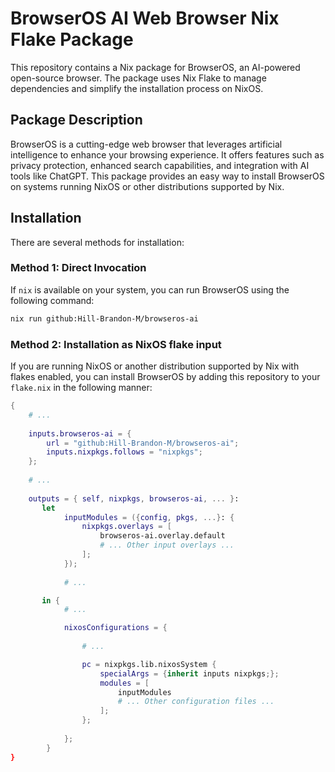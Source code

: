# BrowserOS AI Web Browser Nix Flake Package

This repository contains a Nix package for BrowserOS, an AI-powered open-source browser. The package uses Nix Flake to manage dependencies and simplify the installation process on NixOS.

## Package Description

BrowserOS is a cutting-edge web browser that leverages artificial intelligence to enhance your browsing experience. It offers features such as privacy protection, enhanced search capabilities, and integration with AI tools like ChatGPT. This package provides an easy way to install BrowserOS on systems running NixOS or other distributions supported by Nix.

## Installation

There are several methods for installation:

### Method 1: Direct Invocation
If `nix` is available on your system, you can run BrowserOS using the following command:
```bash
nix run github:Hill-Brandon-M/browseros-ai
```

### Method 2: Installation as NixOS flake input
If you are running NixOS or another distribution supported by Nix with flakes enabled, you can install BrowserOS by adding this repository to your `flake.nix` in the following manner:
```nix
{
    # ...
    
    inputs.browseros-ai = {
        url = "github:Hill-Brandon-M/browseros-ai";
        inputs.nixpkgs.follows = "nixpkgs";
    };
    
    # ...
    
    outputs = { self, nixpkgs, browseros-ai, ... }:
       let
            inputModules = ({config, pkgs, ...}: {
                nixpkgs.overlays = [ 
                    browseros-ai.overlay.default 
                    # ... Other input overlays ...
                ];
            });
          
            # ...

       in {
            # ...

            nixosConfigurations = {
                
                # ...

                pc = nixpkgs.lib.nixosSystem {
                    specialArgs = {inherit inputs nixpkgs;};
                    modules = [
                        inputModules
                        # ... Other configuration files ...
                    ];
                };
            
            };
        }
}

```
